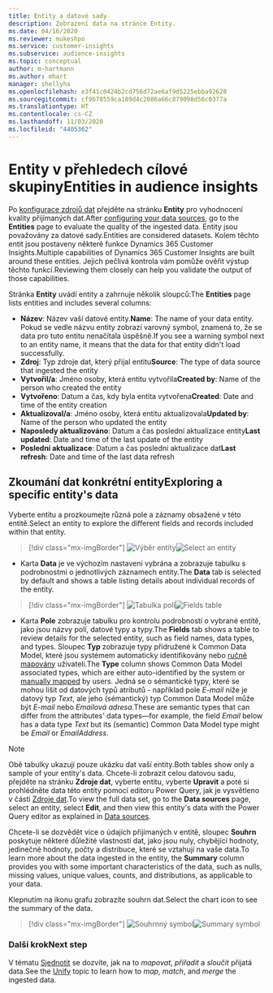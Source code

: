 ```yaml
---
title: Entity a datové sady
description: Zobrazení data na stránce Entity.
ms.date: 04/16/2020
ms.reviewer: mukeshpo
ms.service: customer-insights
ms.subservice: audience-insights
ms.topic: conceptual
author: m-hartmann
ms.author: mhart
manager: shellyha
ms.openlocfilehash: e3f41c0424b2cd756d72ae6af9d5225ebba92628
ms.sourcegitcommit: cf9b78559ca189d4c2086a66c879098d56c0377a
ms.translationtype: HT
ms.contentlocale: cs-CZ
ms.lasthandoff: 11/03/2020
ms.locfileid: "4405362"
---
```

# <a name="entities-in-audience-insights"></a><span data-ttu-id="e6847-103">Entity v přehledech cílové skupiny</span><span class="sxs-lookup"><span data-stu-id="e6847-103">Entities in audience insights</span></span>

<span data-ttu-id="e6847-104">Po [konfigurace zdrojů dat](data-sources.md) přejděte na stránku **Entity** pro vyhodnocení kvality přijímaných dat.</span><span class="sxs-lookup"><span data-stu-id="e6847-104">After [configuring your data sources](data-sources.md), go to the **Entities** page to evaluate the quality of the ingested data.</span></span> <span data-ttu-id="e6847-105">Entity jsou považovány za datové sady.</span><span class="sxs-lookup"><span data-stu-id="e6847-105">Entities are considered datasets.</span></span> <span data-ttu-id="e6847-106">Kolem těchto entit jsou postaveny některé funkce Dynamics 365 Customer Insights.</span><span class="sxs-lookup"><span data-stu-id="e6847-106">Multiple capabilities of Dynamics 365 Customer Insights are built around these entities.</span></span> <span data-ttu-id="e6847-107">Jejich pečlivá kontrola vám pomůže ověřit výstup těchto funkcí.</span><span class="sxs-lookup"><span data-stu-id="e6847-107">Reviewing them closely can help you validate the output of those capabilities.</span></span>

<span data-ttu-id="e6847-108">Stránka **Entity** uvádí entity a zahrnuje několik sloupců:</span><span class="sxs-lookup"><span data-stu-id="e6847-108">The **Entities** page lists entities and includes several columns:</span></span>

- <span data-ttu-id="e6847-109">**Název**: Název vaší datové entity.</span><span class="sxs-lookup"><span data-stu-id="e6847-109">**Name**: The name of your data entity.</span></span> <span data-ttu-id="e6847-110">Pokud se vedle názvu entity zobrazí varovný symbol, znamená to, že se data pro tuto entitu nenačítala úspěšně.</span><span class="sxs-lookup"><span data-stu-id="e6847-110">If you see a warning symbol next to an entity name, it means that the data for that entity didn't load successfully.</span></span>
- <span data-ttu-id="e6847-111">**Zdroj**: Typ zdroje dat, který přijal entitu</span><span class="sxs-lookup"><span data-stu-id="e6847-111">**Source**: The type of data source that ingested the entity</span></span>
- <span data-ttu-id="e6847-112">**Vytvořil/a**: Jméno osoby, která entitu vytvořila</span><span class="sxs-lookup"><span data-stu-id="e6847-112">**Created by**: Name of the person who created the entity</span></span>
- <span data-ttu-id="e6847-113">**Vytvořeno**: Datum a čas, kdy byla entita vytvořena</span><span class="sxs-lookup"><span data-stu-id="e6847-113">**Created**: Date and time of the entity creation</span></span>
- <span data-ttu-id="e6847-114">**Aktualizoval/a**: Jméno osoby, která entitu aktualizovala</span><span class="sxs-lookup"><span data-stu-id="e6847-114">**Updated by**: Name of the person who updated the entity</span></span>
- <span data-ttu-id="e6847-115">**Naposledy aktualizováno**: Datum a čas poslední aktualizace entity</span><span class="sxs-lookup"><span data-stu-id="e6847-115">**Last updated**: Date and time of the last update of the entity</span></span>
- <span data-ttu-id="e6847-116">**Poslední aktualizace**: Datum a čas poslední aktualizace dat</span><span class="sxs-lookup"><span data-stu-id="e6847-116">**Last refresh**: Date and time of the last data refresh</span></span>

## <a name="exploring-a-specific-entitys-data"></a><span data-ttu-id="e6847-117">Zkoumání dat konkrétní entity</span><span class="sxs-lookup"><span data-stu-id="e6847-117">Exploring a specific entity's data</span></span>

<span data-ttu-id="e6847-118">Vyberte entitu a prozkoumejte různá pole a záznamy obsažené v této entitě.</span><span class="sxs-lookup"><span data-stu-id="e6847-118">Select an entity to explore the different fields and records included within that entity.</span></span>

> [!div class="mx-imgBorder"]
> <span data-ttu-id="e6847-119">![Výběr entity](media/data-manager-entities-data.png "Vyberte entitu.")</span><span class="sxs-lookup"><span data-stu-id="e6847-119">![Select an entity](media/data-manager-entities-data.png "Select an entity")</span></span>

- <span data-ttu-id="e6847-120">Karta **Data** je ve výchozím nastavení vybrána a zobrazuje tabulku s podrobnostmi o jednotlivých záznamech entity.</span><span class="sxs-lookup"><span data-stu-id="e6847-120">The **Data** tab is selected by default and shows a table listing details about individual records of the entity.</span></span>

> [!div class="mx-imgBorder"]
> <span data-ttu-id="e6847-121">![Tabulka polí](media/data-manager-entities-fields.PNG "Tabulka polí")</span><span class="sxs-lookup"><span data-stu-id="e6847-121">![Fields table](media/data-manager-entities-fields.PNG "Fields table")</span></span>

- <span data-ttu-id="e6847-122">Karta **Pole** zobrazuje tabulku pro kontrolu podrobností o vybrané entitě, jako jsou názvy polí, datové typy a typy.</span><span class="sxs-lookup"><span data-stu-id="e6847-122">The **Fields** tab shows a table to review details for the selected entity, such as field names, data types, and types.</span></span> <span data-ttu-id="e6847-123">Sloupec **Typ** zobrazuje typy přidružené k Common Data Model, které jsou systémem automaticky identifikovány nebo [ručně mapovány](map-entities.md) uživateli.</span><span class="sxs-lookup"><span data-stu-id="e6847-123">The **Type** column shows Common Data Model associated types, which are either auto-identified by the system or [manually mapped](map-entities.md) by users.</span></span> <span data-ttu-id="e6847-124">Jedná se o sémantické typy, které se mohou lišit od datových typů atributů - například pole *E-mail* níže je datový typ *Text*, ale jeho (sémantický) typ Common Data Model může být *E-mail* nebo *Emailová adresa*.</span><span class="sxs-lookup"><span data-stu-id="e6847-124">These are semantic types that can differ from the attributes' data types—for example, the field *Email* below has a data type *Text* but its (semantic) Common Data Model type might be *Email* or *EmailAddress*.</span></span>

> [!NOTE]
> <span data-ttu-id="e6847-125">Obě tabulky ukazují pouze ukázku dat vaší entity.</span><span class="sxs-lookup"><span data-stu-id="e6847-125">Both tables show only a sample of your entity's data.</span></span> <span data-ttu-id="e6847-126">Chcete-li zobrazit celou datovou sadu, přejděte na stránku **Zdroje dat**, vyberte entitu, vyberte **Upravit** a poté si prohlédněte data této entity pomocí editoru Power Query, jak je vysvětleno v části [Zdroje dat](data-sources.md).</span><span class="sxs-lookup"><span data-stu-id="e6847-126">To view the full data set, go to the **Data sources** page, select an entity, select **Edit**, and then view this entity's data with the Power Query editor as explained in [Data sources](data-sources.md).</span></span>

<span data-ttu-id="e6847-127">Chcete-li se dozvědět více o údajích přijímaných v entitě, sloupec **Souhrn** poskytuje některé důležité vlastnosti dat, jako jsou nuly, chybějící hodnoty, jedinečné hodnoty, počty a distribuce, které se vztahují na vaše data.</span><span class="sxs-lookup"><span data-stu-id="e6847-127">To learn more about the data ingested in the entity, the **Summary** column provides you with some important characteristics of the data, such as nulls, missing values, unique values, counts, and distributions, as applicable to your data.</span></span>

<span data-ttu-id="e6847-128">Klepnutím na ikonu grafu zobrazíte souhrn dat.</span><span class="sxs-lookup"><span data-stu-id="e6847-128">Select the chart icon to see the summary of the data.</span></span>

> [!div class="mx-imgBorder"]
> <span data-ttu-id="e6847-129">![Souhrnný symbol](media/data-manager-entities-summary.png "Souhrnná tabulka dat")</span><span class="sxs-lookup"><span data-stu-id="e6847-129">![Summary symbol](media/data-manager-entities-summary.png "Data summary table")</span></span>

### <a name="next-step"></a><span data-ttu-id="e6847-130">Další krok</span><span class="sxs-lookup"><span data-stu-id="e6847-130">Next step</span></span>

<span data-ttu-id="e6847-131">V tématu [Sjednotit](data-unification.md) se dozvíte, jak na to *mapovat*, *přiřadit* a *sloučit* přijatá data.</span><span class="sxs-lookup"><span data-stu-id="e6847-131">See the [Unify](data-unification.md) topic to learn how to *map*, *match*, and *merge* the ingested data.</span></span>
